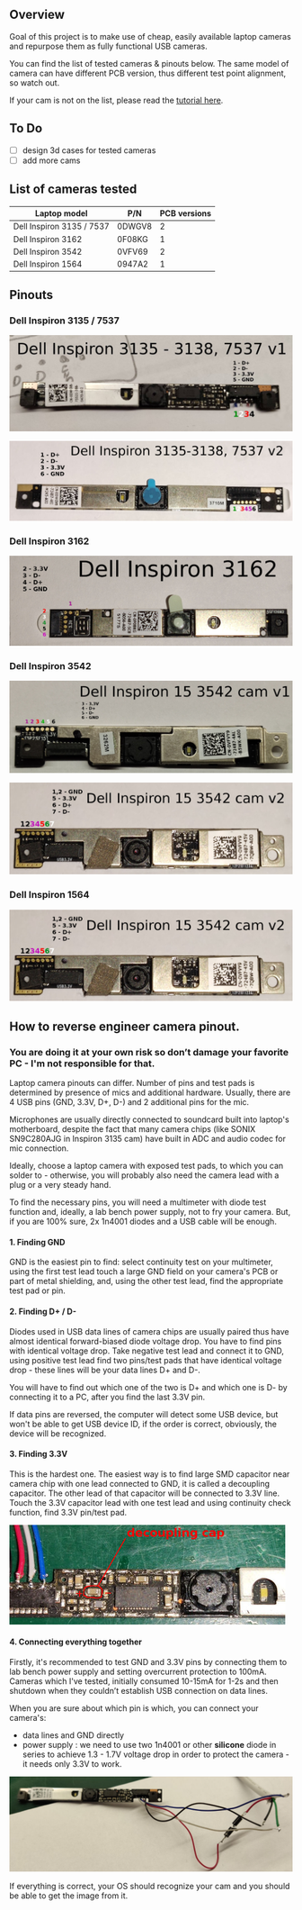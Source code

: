 ## Overview
Goal of this project is to make use of cheap, easily available laptop cameras and repurpose them as fully functional USB cameras.

You can find the list of tested cameras & pinouts below. The same model of camera can have different PCB version, thus different test point alignment, so watch out.

If your cam is not on the list, please read the [tutorial here](#how-to-reverse-engineer-camera-pinout).

## To Do
- [ ] design 3d cases for tested cameras
- [ ] add more cams

## List of cameras tested

Laptop model|P/N|PCB versions
--|--|--
Dell Inspiron 3135 / 7537|0DWGV8|2
Dell Inspiron 3162|0F08KG|1
Dell Inspiron 3542|0VFV69|2
Dell Inspiron 1564|0947A2|1

## Pinouts
### Dell Inspiron 3135 / 7537

![Dell Inspiron 3135 / 7537 camera](cam_models/inspiron_3135/inspiron_3135_7537_v1.jpg)

![Dell Inspiron 3135 / 7537 camera](cam_models/inspiron_3135/inspiron_3135_7537_v2.jpg)

### Dell Inspiron 3162

![Dell Inspiron 3162 camera](cam_models/inspiron_3162/inspiron_3162.jpg)

### Dell Inspiron 3542

![Dell Inspiron 3542 camera](cam_models/inspiron_3542/inspiron_15_3542_v1.jpg)

![Dell Inspiron 3542 camera](cam_models/inspiron_3542/inspiron_15_3542_v2.jpg)

### Dell Inspiron 1564

![Dell Inspiron 1564 camera](cam_models/inspiron_3542/inspiron_15_3542_v2.jpg)

## How to reverse engineer camera pinout.

### You are doing it at your own risk so don’t damage your favorite PC - I'm not responsible for that.

Laptop camera pinouts can differ. Number of pins and test pads is determined by presence of mics and additional hardware. Usually, there are 4 USB pins (GND, 3.3V, D+, D-) and 2 additional pins for the mic.

Microphones are usually directly connected to soundcard built into laptop's motherboard, despite the fact that many camera chips (like SONIX SN9C280AJG in Inspiron 3135 cam) have built in ADC and audio codec for mic connection.

Ideally, choose a laptop camera with exposed test pads, to which you can solder to - otherwise, you will probably also need the camera lead with a plug or a very steady hand.

To find the necessary pins, you will need a multimeter with diode test function and, ideally, a lab bench power supply, not to fry your camera. But, if you are 100% sure, 2x 1n4001 diodes and a USB cable will be enough.

####  1. Finding GND
GND is the easiest pin to find: select continuity test on your multimeter, using the first test lead touch a large GND field on your camera's PCB or part of metal shielding, and, using the other test lead, find the appropriate test pad or pin.

####  2. Finding D+ / D-
Diodes used in USB data lines of camera chips are usually paired thus have almost identical forward-biased diode voltage drop. You have to find pins with identical voltage drop.
Take negative test lead and connect it to GND, using positive test lead find two pins/test pads that have identical voltage drop - these lines will be your data lines D+ and D-.

You will have to find out which one of the two is D+ and which one is D- by connecting it to a PC, after you find the last 3.3V pin.

If data pins are reversed, the computer will detect some USB device, but won't be able to get USB device ID, if the order is correct, obviously, the device will be recognized.

#### 3. Finding 3.3V
This is the hardest one. The easiest way is to find large SMD capacitor near camera chip with one lead connected to GND, it is called a decoupling capacitor. The other lead of that capacitor will be connected to 3.3V line. Touch the 3.3V capacitor lead with one test lead and using continuity check function, find 3.3V pin/test pad.

![Image of decoupling cap](https://raw.githubusercontent.com/JacobPCL/cheap_webcam/master/images/de_cap.jpg)

#### 4. Connecting everything together
Firstly, it's recommended to test GND and 3.3V pins by connecting them to lab bench power supply and setting overcurrent protection to 100mA.
Cameras which I've tested, initially consumed 10-15mA for 1-2s and then shutdown when they couldn’t establish USB connection on data lines.

When you are sure about which pin is which, you can connect your camera's:
* data lines and GND directly
* power supply : we need to use two 1n4001 or other **silicone** diode in series to achieve 1.3 - 1.7V voltage drop in order to protect the camera - it needs only 3.3V to work.

![Image of wire connection](https://raw.githubusercontent.com/JacobPCL/cheap_webcam/master/images/1n4001.jpg)

If everything is correct, your OS should recognize your cam and you should be able to get the image from it.
